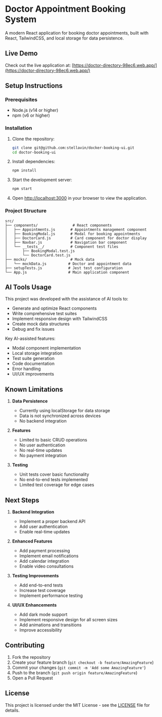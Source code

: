 # Doctor Appointment Booking System

A modern React application for booking doctor appointments, built with React, TailwindCSS, and local storage for data persistence.

## Live Demo
Check out the live application at: [https://doctor-directory-98ec6.web.app/](https://doctor-directory-98ec6.web.app/)

## Setup Instructions

### Prerequisites
- Node.js (v14 or higher)
- npm (v6 or higher)

### Installation
1. Clone the repository:
   ```bash
   git clone git@github.com:stellavin/docker-booking-ui.git
   cd doctor-booking-ui
   ```

2. Install dependencies:
   ```bash
   npm install
   ```

3. Start the development server:
   ```bash
   npm start
   ```

4. Open [http://localhost:3000](http://localhost:3000) in your browser to view the application.

### Project Structure
```
src/
├── components/                # React components
│   ├── Appointments.js       # Appointments management component
│   ├── BookingModal.js       # Modal for booking appointments
│   ├── DoctorCard.js         # Card component for doctor display
│   ├── Navbar.js             # Navigation bar component
│   └── __tests__/            # Component test files
│       ├── BookingModal.test.js
│       └── DoctorCard.test.js
├── mocks/                    # Mock data
│   └── mockData.js          # Doctor and appointment data
├── setupTests.js            # Jest test configuration
└── App.js                   # Main application component
```

## AI Tools Usage

This project was developed with the assistance of AI tools to:
- Generate and optimize React components
- Write comprehensive test suites
- Implement responsive design with TailwindCSS
- Create mock data structures
- Debug and fix issues

Key AI-assisted features:
- Modal component implementation
- Local storage integration
- Test suite generation
- Code documentation
- Error handling
- UI/UX improvements

## Known Limitations

1. **Data Persistence**
   - Currently using localStorage for data storage
   - Data is not synchronized across devices
   - No backend integration

2. **Features**
   - Limited to basic CRUD operations
   - No user authentication
   - No real-time updates
   - No payment integration

3. **Testing**
   - Unit tests cover basic functionality
   - No end-to-end tests implemented
   - Limited test coverage for edge cases

## Next Steps

1. **Backend Integration**
   - Implement a proper backend API
   - Add user authentication
   - Enable real-time updates

2. **Enhanced Features**
   - Add payment processing
   - Implement email notifications
   - Add calendar integration
   - Enable video consultations

3. **Testing Improvements**
   - Add end-to-end tests
   - Increase test coverage
   - Implement performance testing

4. **UI/UX Enhancements**
   - Add dark mode support
   - Implement responsive design for all screen sizes
   - Add animations and transitions
   - Improve accessibility

## Contributing

1. Fork the repository
2. Create your feature branch (`git checkout -b feature/AmazingFeature`)
3. Commit your changes (`git commit -m 'Add some AmazingFeature'`)
4. Push to the branch (`git push origin feature/AmazingFeature`)
5. Open a Pull Request

## License

This project is licensed under the MIT License - see the [LICENSE](LICENSE) file for details.